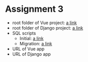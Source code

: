 # Assignment 3

- root folder of Vue project: [a link](./vue/)
- root folder of Django project: [a link](./mysite/)
- SQL scripts
    - Initial: [a link](./mysite/initial.sql)
    - Migration: [a link](./mysite/facilitator.sql)
- URL of Vue app
- URL of Django app